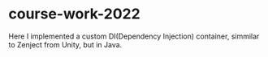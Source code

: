 # course-work-2022
Here I implemented a custom DI(Dependency Injection) container, simmilar to Zenject from Unity, but in Java.
